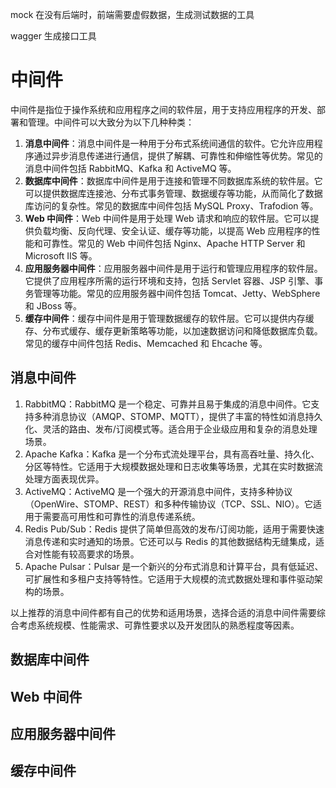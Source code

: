 mock 在没有后端时，前端需要虚假数据，生成测试数据的工具

wagger 生成接口工具



# 中间件

中间件是指位于操作系统和应用程序之间的软件层，用于支持应用程序的开发、部署和管理。中间件可以大致分为以下几种种类：

1. **消息中间件**：消息中间件是一种用于分布式系统间通信的软件。它允许应用程序通过异步消息传递进行通信，提供了解耦、可靠性和伸缩性等优势。常见的消息中间件包括 RabbitMQ、Kafka 和 ActiveMQ 等。
2. **数据库中间件**：数据库中间件是用于连接和管理不同数据库系统的软件层。它可以提供数据库连接池、分布式事务管理、数据缓存等功能，从而简化了数据库访问的复杂性。常见的数据库中间件包括 MySQL Proxy、Trafodion 等。
3. **Web 中间件**：Web 中间件是用于处理 Web 请求和响应的软件层。它可以提供负载均衡、反向代理、安全认证、缓存等功能，以提高 Web 应用程序的性能和可靠性。常见的 Web 中间件包括 Nginx、Apache HTTP Server 和 Microsoft IIS 等。
4. **应用服务器中间件**：应用服务器中间件是用于运行和管理应用程序的软件层。它提供了应用程序所需的运行环境和支持，包括 Servlet 容器、JSP 引擎、事务管理等功能。常见的应用服务器中间件包括 Tomcat、Jetty、WebSphere 和 JBoss 等。
5. **缓存中间件**：缓存中间件是用于管理数据缓存的软件层。它可以提供内存缓存、分布式缓存、缓存更新策略等功能，以加速数据访问和降低数据库负载。常见的缓存中间件包括 Redis、Memcached 和 Ehcache 等。



## 消息中间件

1. RabbitMQ：RabbitMQ 是一个稳定、可靠并且易于集成的消息中间件。它支持多种消息协议（AMQP、STOMP、MQTT），提供了丰富的特性如消息持久化、灵活的路由、发布/订阅模式等。适合用于企业级应用和复杂的消息处理场景。
2. Apache Kafka：Kafka 是一个分布式流处理平台，具有高吞吐量、持久化、分区等特性。它适用于大规模数据处理和日志收集等场景，尤其在实时数据流处理方面表现优异。
3. ActiveMQ：ActiveMQ 是一个强大的开源消息中间件，支持多种协议（OpenWire、STOMP、REST）和多种传输协议（TCP、SSL、NIO）。它适用于需要高可用性和可靠性的消息传递系统。
4. Redis Pub/Sub：Redis 提供了简单但高效的发布/订阅功能，适用于需要快速消息传递和实时通知的场景。它还可以与 Redis 的其他数据结构无缝集成，适合对性能有较高要求的场景。
5. Apache Pulsar：Pulsar 是一个新兴的分布式消息和计算平台，具有低延迟、可扩展性和多租户支持等特性。它适用于大规模的流式数据处理和事件驱动架构的场景。

以上推荐的消息中间件都有自己的优势和适用场景，选择合适的消息中间件需要综合考虑系统规模、性能需求、可靠性要求以及开发团队的熟悉程度等因素。






## 数据库中间件

## Web 中间件

## 应用服务器中间件

## 缓存中间件